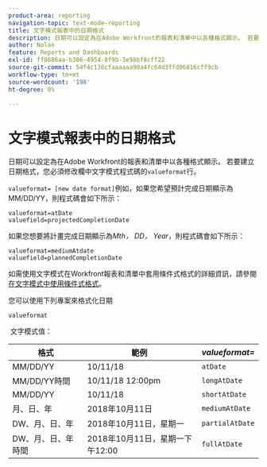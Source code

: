 ```yaml
---
product-area: reporting
navigation-topic: text-mode-reporting
title: 文字模式報表中的日期格式
description: 日期可以設定為在Adobe Workfront的報表和清單中以各種格式顯示。 若要建立日期格式，您必須修改欄中文字模式程式碼的valueformat行。
author: Nolan
feature: Reports and Dashboards
exl-id: ff0686aa-b306-4954-8f9b-3e98bf8cff22
source-git-commit: 54f4c136cfaaaaaa90a4fc64d3ffd06816cff9cb
workflow-type: tm+mt
source-wordcount: '198'
ht-degree: 0%

---
```


# 文字模式報表中的日期格式

日期可以設定為在Adobe Workfront的報表和清單中以各種格式顯示。 若要建立日期格式，您必須修改欄中文字模式程式碼的`valueformat`行。

`valueformat= [new date format]`例如，如果您希望預計完成日期顯示為MM/DD/YY，則程式碼會如下所示：

```
valueformat=atDate
valuefield=projectedCompletionDate
```

如果您想要將計畫完成日期顯示為&#x200B;*Mth， DD， Year*，則程式碼會如下所示：

```
valueformat=mediumAtdate
valuefield=plannedCompletionDate
```

如需使用文字模式在Workfront報表和清單中套用條件式格式的詳細資訊，請參閱[在文字模式中使用條件式格式](../../../reports-and-dashboards/reports/text-mode/use-conditional-formatting-text-mode.md)。

您可以使用下列專案來格式化日期

```
valueformat
```

 文字模式值：

| **格式** | 範例  | ***valueformat=*** |
|---|---|---|
| MM/DD/YY | 10/11/18 | `atDate` |
| MM/DD/YY時間 | 10/11/18 12:00pm | `longAtDate` |
| MM/DD/YY | 10/11/18 | `shortAtDate` |
| 月、日、年 | 2018年10月11日 | `mediumAtDate` |
| DW、月、日、年 | 2018年10月11日，星期一 | `partialAtDate` |
| DW、月、日、年時間 | 2018年10月11日，星期一下午12:00 | `fullAtDate` |
